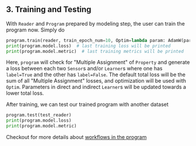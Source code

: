 ## 3. Training and Testing

With `Reader` and `Program` prepared by modeling step, the user can train the program now.
Simply do 

```python
program.train(reader, train_epoch_num=10, Optim=lambda param: AdamW(param, lr = args.learning_rate,eps = 1e-8 ), device='cuda:0')
print(program.model.loss)  # last training loss will be printed
print(program.model.metric)  # last training metrics will be printed
```

Here, `program` will check for "Multiple Assignment" of `Property` and generate a loss between each two `Sensor`s and/or `Learner`s where one has `label=True` and the other has `label=False`. The default total loss will be the sum of all "Multiple Assignment" losses, and optimization will be used with `Optim`. Parameters in direct and indirect `Learner`s will be updated towards a lower total loss.

After training, we can test our trained program with another dataset

```python
program.test(test_reader)
print(program.model.loss)  
print(program.model.metric)  
```

Checkout for more details about [workflows in the program](developer/WORKFLOW.md)
